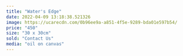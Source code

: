 ```yaml
---
title: "Water's Edge"
date: 2022-04-09 13:18:38.521326
image: https://ucarecdn.com/0b96ee9a-a851-4f5e-9289-bda01e597b54/
price: "450"
size: "30 x 30cm"
sold: "Contact Us"
media: "oil on canvas"
---
```



